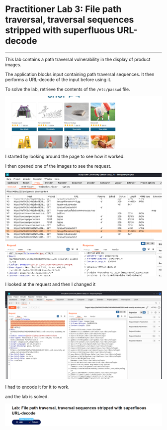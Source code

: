 # Practitioner Lab 3: File path traversal, traversal sequences stripped with superfluous URL-decode

---

This lab contains a path traversal vulnerability in the display of product images.

The application blocks input containing path traversal sequences. It then performs a URL-decode of the input before using it.

To solve the lab, retrieve the contents of the `/etc/passwd` file.

![Untitled](Practitioner%20Lab%203%20File%20path%20traversal,%20traversal%20%20800551f65e6346fcb230514f7f4d40ed/Untitled.png)

I started by looking around the page to see how it worked.

I then opened one of the images to see the request.

![Untitled](Practitioner%20Lab%203%20File%20path%20traversal,%20traversal%20%20800551f65e6346fcb230514f7f4d40ed/Untitled%201.png)

I looked at the request and then I changed it 

![Untitled](Practitioner%20Lab%203%20File%20path%20traversal,%20traversal%20%20800551f65e6346fcb230514f7f4d40ed/Untitled%202.png)

I had to encode it for it to work. 

and the lab is solved.

![Untitled](Practitioner%20Lab%203%20File%20path%20traversal,%20traversal%20%20800551f65e6346fcb230514f7f4d40ed/Untitled%203.png)